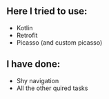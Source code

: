 ## Here I tried to use:
 - Kotlin 
 - Retrofit
 - Picasso (and custom picasso)

## I have done:
 - Shy navigation
 - All the other quired tasks
